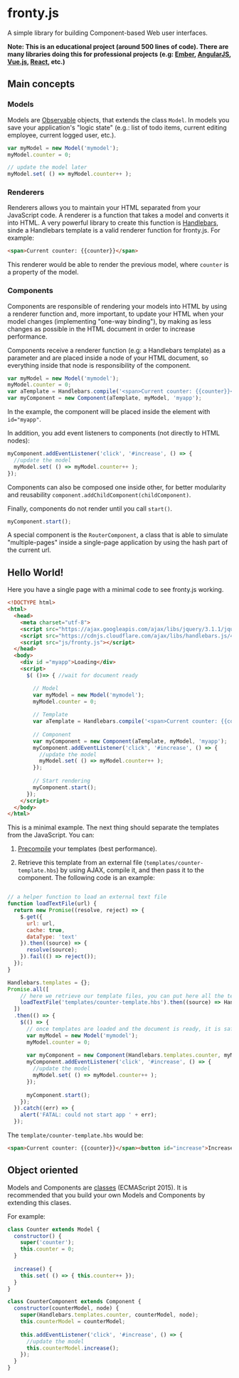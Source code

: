 # fronty.js

A simple library for building Component-based Web user interfaces.

**Note: This is an educational project (around 500 lines of code). There are
many libraries doing this for professional projects (e.g:
[Ember](http://emberjs.com), [AngularJS](http://angularjs.org),
[Vue.js](https://vuejs.org), [React](https://facebook.github.io/react/), etc.)**

## Main concepts

### Models
Models are [Observable](http://www.oodesign.com/observer-pattern.html) objects,
that extends the class `Model`. In models you save your application's "logic
state" (e.g.: list of todo items, current editing employee, current logged user,
etc.).

```javascript
var myModel = new Model('mymodel');
myModel.counter = 0;

// update the model later
myModel.set( () => myModel.counter++ );
```

### Renderers
Renderers allows you to maintain your HTML separated from your JavaScript code.
A renderer is a function that takes a model and converts it into HTML. A very
powerful library to create this function is
[Handlebars](http://handlebarsjs.com/), sinde a Handlebars template is a valid
renderer function for fronty.js. For example:

```html
<span>Current counter: {{counter}}</span>
```

This renderer would be able to render the previous model, where `counter` is
a property of the model.

### Components
Components are responsible of rendering your models into HTML by using a
renderer function and, more important, to update your HTML when your model
changes (implementing "one-way binding"), by making as less changes as possible
in the HTML document in order to increase performance.

Components receive a renderer function (e.g: a Handlebars template) as a
parameter and are placed inside a node of your HTML document, so everything
inside that node is responsibility of the component.

```javascript
var myModel = new Model('mymodel');
myModel.counter = 0;
var aTemplate = Handlebars.compile('<span>Current counter: {{counter}}</span><button id="increase">Increase</button>');
var myComponent = new Component(aTemplate, myModel, 'myapp');
```

In the example, the component will be placed inside the element with
`id="myapp"`.

In addition, you add event listeners to components (not directly to HTML nodes):

```javascript
myComponent.addEventListener('click', '#increase', () => {
  //update the model
  myModel.set( () => myModel.counter++ );
});
```

Components can also be composed one inside other, for better modularity and
reusability `component.addChildComponent(childComponent)`.

Finally, components do not render until you call `start()`.

```javascript
myComponent.start();
```

A special component is the `RouterComponent`, a class that is able to simulate
"multiple-pages" inside a single-page application by using the hash part of the
current url.

## Hello World!
Here you have a single page with a minimal code to see fronty.js working.

```html
<!DOCTYPE html>
<html>
  <head>
    <meta charset="utf-8">
    <script src="https://ajax.googleapis.com/ajax/libs/jquery/3.1.1/jquery.min.js"></script>
    <script src="https://cdnjs.cloudflare.com/ajax/libs/handlebars.js/4.0.6/handlebars.min.js"></script>
    <script src="js/fronty.js"></script>
  </head>
  <body>
    <div id ="myapp">Loading</div>
    <script>
      $( ()=> { //wait for document ready

        // Model
        var myModel = new Model('mymodel');
        myModel.counter = 0;
        
        // Template
        var aTemplate = Handlebars.compile('<span>Current counter: {{counter}}</span><button id="increase">Increase</button>');
        
        // Component
        var myComponent = new Component(aTemplate, myModel, 'myapp');
        myComponent.addEventListener('click', '#increase', () => {
          //update the model
          myModel.set( () => myModel.counter++ );
        });
        
        // Start rendering
        myComponent.start();
      });
    </script>
  </body>
</html>
```

This is a minimal example. The next thing should separate the templates from the
JavaScript. You can:

1. [Precompile](http://handlebarsjs.com/precompilation.html) your templates
(best performance).

2. Retrieve this template from an external file
(`templates/counter-template.hbs`) by using AJAX, compile it, and then pass it
to the component. The following code is an example:

```javascript

// a helper function to load an external text file
function loadTextFile(url) {
  return new Promise((resolve, reject) => {
    $.get({
      url: url,
      cache: true,
      dataType: 'text'
    }).then((source) => {
      resolve(source);
    }).fail(() => reject());
  });
}

Handlebars.templates = {};
Promise.all([
    // here we retrieve our template files, you can put here all the templates
    loadTextFile('templates/counter-template.hbs').then((source) => Handlebars.templates.counter = Handlebars.compile(source))
  ])
  .then(() => { 
    $(() => {
      // once templates are loaded and the document is ready, it is safe to start
      var myModel = new Model('mymodel');
      myModel.counter = 0;
      
      var myComponent = new Component(Handlebars.templates.counter, myModel, 'myapp');
      myComponent.addEventListener('click', '#increase', () => {
        //update the model
        myModel.set( () => myModel.counter++ );
      });
      
      myComponent.start();
    });
  }).catch((err) => {
    alert('FATAL: could not start app ' + err);
  });
```

The `template/counter-template.hbs` would be:

```html
<span>Current counter: {{counter}}</span><button id="increase">Increase</button>
```

## Object oriented
Models and Components are
[classes](https://developer.mozilla.org/en/docs/Web/JavaScript/Reference/Classes)
(ECMAScript 2015). It is recommended that you build your own Models and
Components by extending this clases.

For example:

```javascript
class Counter extends Model {
  constructor() {
    super('counter');
    this.counter = 0;
  }
  
  increase() {
    this.set( () => { this.counter++ });
  }
}

class CounterComponent extends Component {
  constructor(counterModel, node) {
    super(Handlebars.templates.counter, counterModel, node);
    this.counterModel = counterModel;
    
    this.addEventListener('click', '#increase', () => {
      //update the model
      this.counterModel.increase();
    });
  }
}
```
